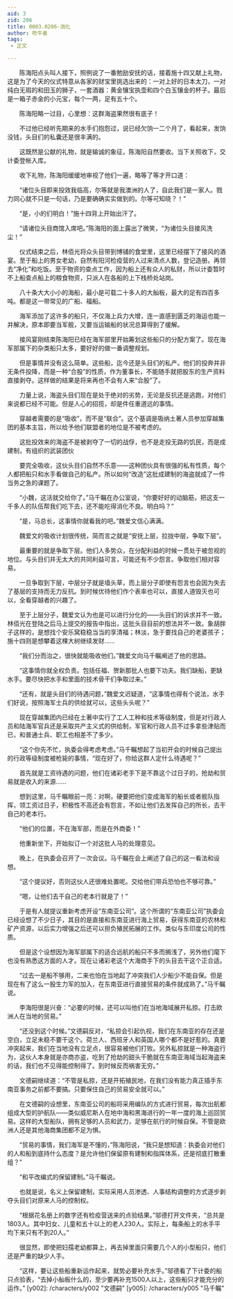 ```yaml
---
aid: 3
zid: 206
title: 0003.0206-消化
author: 吹牛者
tags: 
 - 正文

---
```




　　陈海阳点头叫人接下，照例说了一番勉励安抚的话，接着施十四又献上礼物，这是为了今天的仪式特意从各家的财宝里挑选出来的：一对上好的日本太刀，一对纯白无瑕的和田玉的狮子，一套酒器：黄金镶宝执壶和四个白玉镶金的杯子。最后是一箱子赤金的小元宝，每个一两，足有五十个。

　　陈海阳略一过目，心里想：这群海盗果然很有底子！

　　不过他已经听先期来的水手们抱怨过，说已经欠饷一二个月了，看起来，发饷没钱，头目们的私囊还是很丰满的。

　　这既然是公献的礼物，就是输诚的象征，陈海阳自然要收。当下关照收下，交计委登帐入库。

　　收下礼物，陈海阳缓缓地审视了他们一遍，略等了等才开口道：

　　“诸位头目即来投效我临高，尔等就是我澳洲的人了，自此我们是一家人。戮力同心就不只是一句话，乃是要确确实实做到的。尔等可知晓？！”

　　“是，小的们明白！”施十四背上开始出汗了。

　　“请诸位头目商馆入席吧。”陈海阳的面上露出了微笑，“为诸位头目接风洗尘！”

　　仪式结束之后，林佰光将众头目带到博铺的食堂里，这里已经摆下了接风的酒宴。至于船上的男女老幼，自然有阳河检疫营的人过来清点人数，登记造册。再领去“净化”和吃饭。至于物资的查点工作，因为船上还有众人的私财，所以计委暂时不上船查点船上的粮食物资，只派人在各船的上下栈桥处站岗。

　　八十条大大小小的海船，最小是可载二十多人的大舢板，最大的足有四百多吨。都是这一带常见的广船、福船。

　　海军添加了这许多的船只，不仅海上兵力大增，连一直感到匮乏的海运也能一并解决，原本即要当军舰，又要当运输船的状况总算得到了缓解。

　　接风宴刚结束陈海阳已经在海军部里开始筹划这些船只的分配方案了。现在海军部属下的杂类船只太多，要好好的做一番调整规划。

　　但是事情并没有这么简单。这些船，迄今还是头目们的私产。他们的投奔并非无条件投降，而是一种“合股”的性质，作为董事长，不能随手就把股东的生产资料直接剥夺。这样做的结果是将来再也不会有人来“合股”了。

　　力量上说，海盗头目们现在是处于绝对的劣势，无论是反抗还是逃跑，对他们来说都已经不可能。但是人心的招揽，却是件任重道远的事情。

　　穿越者需要的是“吸收”，而不是“联合”。这个基调是吸纳土著人员参加穿越集团的基本主旨，所以给予他们联盟者的地位是不被考虑的。

　　这批投效来的海盗不是被剥夺了一切的战俘，也不是走投无路的饥民，而是成建制，有组织的武装团伙

　　要完全吸收，这伙头目们自然不乐意——这种团伙具有很强的私有性质，每个人都把船只和水手看做自己的私产。所以如何“改造”这批成建制的海盗就成了一件当务之急的课题了。

　　“小魏，这活就交给你了。”马千瞩在办公室说，“你要好好的动脑筋，把这支一千多人的队伍帮我们吃下去，还不能吃得消化不良。明白吗？”

　　“是，马总长，这事情你就看我的吧。”魏爱文信心满满。

　　魏爱文的吸收计划很传统，简而言之就是“安抚上层，拉拢中层，争取下层”。

　　最重要的就是争取下层。他们人多势众，在分配利益的时候一贯处于被忽视的地位。与头目们并无太大的共同利益可言，可能还有不少怨言。争取他们相对容易。

　　一旦争取到下层，中层分子就是墙头草，而上层分子即使有怨言也会因为失去了基层的支持而无力反抗。到时候优待他们作个表率也可以，直接人道毁灭也可以，全看穿越者的兴趣了。

　　至于上层分子，魏爱文认为也是可以进行分化的——头目们的诉求并不一致。林佰光在登陆之后马上提交的报告中指出，这批头目目前的想法并不一致。象胡胖子这样的，是想找个安乐窝稳稳当当的享清福；林淡，急于要找自己的老婆孩子；施十四则是想攀着这棵大树继续发财……

　　“我们分而治之，很快就能吸收他们。”魏爱文向马千瞩阐述了他的思路。

　　“这事情你就全权负责。包括任福、贺新那批人也要下功夫。我们缺船，更缺水手。要尽快把水手和里面的技术骨干们争取过来。”

　　“还有，就是头目们的待遇问题，”魏爱文迟疑道，“这事情也得有个说法，水手们好说，按照海军士兵的供给就可以，这些头头呢？”

　　现在穿越集团内已经在土著中实行了工人工种和技术等级制度，但是对行政人员和陆海军官兵还是采取共产主义式的供给制，军官和行政人员不过多拿些津贴而已，和普通士兵、职工也相差不了多少。

　　“这个你先不忙，执委会得考虑考虑。”马千瞩想起了当初开会的时候自己提出的行政等级制度被枪毙的事情，“现在好了，你给这群人定什么待遇呢？”

　　首先就是工资待遇的问题，他们在诸彩老手下是不靠这个过日子的，抢劫和贸易就是收入的来源……

　　想到这里，马千瞩眼前一亮：对啊，硬要把他们变成海军的船长或者舰队指挥，领工资过日子，积极性不高还会有怨言，不如让他们去发挥自己的所长，去干自己的老本行。

　　“他们的位置，不在海军部，而是在外商委！”

　　他重新坐下，开始拟订一个对这批人马的处理意见。

　　晚上，在执委会召开了一次会议。马千瞩在会上阐述了自己的这一看法和设想。

　　“这个提议好，否则这伙人还很难处置呢。交给他们带兵恐怕也不够可靠。”

　　“嗯，让他们去干自己的老本行就是了！”

　　于是有人就提议重新考虑开设“东南亚公司”。这个所谓的“东南亚公司”执委会已经设想了不少日子，其目的是直接和东南亚进行海上贸易，获得东南亚的农林和矿产资源，以后实力增强之后还可以担负殖民拓展的工作。类似与东印度公司的性质。

　　但是这个设想因为海军部属下的适合远航的船只不多而搁浅了，另外他们麾下也没有熟悉这方面的人才。现在让诸彩老这个大海商手下的头目去干这个正合适。

　　“过去一是船不够用，二来也怕在当地起了冲突我们人少船少不能自保。但是现在有了这么一股生力军的加入，在东南亚进行直接贸易的条件就成熟了。”马千瞩说。

　　李海阳很是兴奋：“必要的时候，还可以叫他们在当地海域展开私掠。打击欧洲人在当地的贸易。”

　　“还没到这个时候。”文德嗣反对，“私掠会引起仇视，我们在东南亚的存在还是空白，立足未稳不要干这个。荷兰人、西班牙人和英国人哪个都不是好惹的。真要冲突起来，我们在当地没有立足点，很容易被他们打败。另外私掠就是一种海盗行为，这伙人本身就是亦商亦盗，吃到了抢劫的甜头干脆就在东南亚海域当起海盗来的话，我们也不见得能控制得了。到时候反而祸害无穷。”

　　文德嗣继续道：“不管是私掠，还是开拓殖民地，在我们没有能力真正插手东南亚事务之前都不要搞。只要保住自己的贸易安全就可以。”

　　在文德嗣的设想里，东南亚公司的船将采用编队的方式进行贸易，每次出航都组成大型的护航队——类似威尼斯人在地中海和黑海进行的一年一度的海上巡回贸易。这样的大型船队，拥有足够的人员和武力，足够在航行的时候自保。不管是欧洲人还是其他海商集团都不足为惧。

　　“贸易的事情，我们海军是不懂的，”陈海阳说，“我只是想知道：执委会对他们的人和船到底持什么态度？是允许他们保留原有建制和指挥体系，还是彻底打散重组？”

　　“和平改编式的保留建制。”马千瞩说。

　　也就是说，名义上保留建制，实际采用人员渗透、人事结构调整的方式逐步剥夺头目们对原来人马的控制权。

　　“根据花名册上的数字还有检疫营送来的点验结果。”邬德打开文件夹，“总共是1803人。其中妇女、儿童和五十以上的老人230人。实际上，每条船上的水手平均下来只有不到20人。”

　　很显然，即使把妇孺老幼都算上，再去掉里面只需要几个人的小型船只，他们还是严重的缺少人手。

　　“这样，要让这些船重新运作起来，就势必要补充水手。”邬德看了下计委的船只点验表，“去掉小舢板什么的，至少要再补充1500人以上，这些船只才能充分的运作。”
[y002]: /characters/y002 "文德嗣"
[y005]: /characters/y005 "马千瞩"


